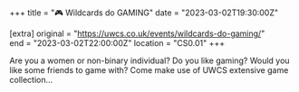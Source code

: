 +++
title = "🎮 Wildcards do GAMING"
date = "2023-03-02T19:30:00Z"

[extra]
original = "https://uwcs.co.uk/events/wildcards-do-gaming/"    
end = "2023-03-02T22:00:00Z"
location = "CS0.01"
+++

Are you a women or non-binary individual? Do you like gaming? Would you like some friends to game with? Come make use of UWCS extensive game collection...
